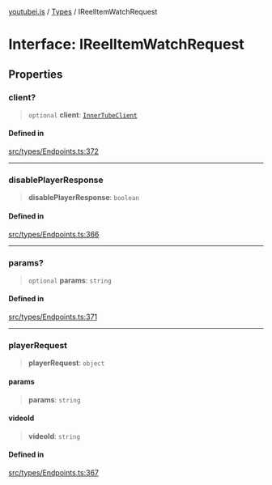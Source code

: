 [youtubei.js](../../../README.md) / [Types](../README.md) / IReelItemWatchRequest

# Interface: IReelItemWatchRequest

## Properties

### client?

> `optional` **client**: [`InnerTubeClient`](../type-aliases/InnerTubeClient.md)

#### Defined in

[src/types/Endpoints.ts:372](https://github.com/LuanRT/YouTube.js/blob/eb21af33db708f0355f4fb15881f5d4fabc7b06c/src/types/Endpoints.ts#L372)

***

### disablePlayerResponse

> **disablePlayerResponse**: `boolean`

#### Defined in

[src/types/Endpoints.ts:366](https://github.com/LuanRT/YouTube.js/blob/eb21af33db708f0355f4fb15881f5d4fabc7b06c/src/types/Endpoints.ts#L366)

***

### params?

> `optional` **params**: `string`

#### Defined in

[src/types/Endpoints.ts:371](https://github.com/LuanRT/YouTube.js/blob/eb21af33db708f0355f4fb15881f5d4fabc7b06c/src/types/Endpoints.ts#L371)

***

### playerRequest

> **playerRequest**: `object`

#### params

> **params**: `string`

#### videoId

> **videoId**: `string`

#### Defined in

[src/types/Endpoints.ts:367](https://github.com/LuanRT/YouTube.js/blob/eb21af33db708f0355f4fb15881f5d4fabc7b06c/src/types/Endpoints.ts#L367)
